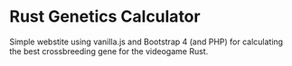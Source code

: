 # Rust Genetics Calculator

Simple webstite using vanilla.js and Bootstrap 4 (and PHP) for calculating the best
crossbreeding gene for the videogame Rust.